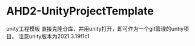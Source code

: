 # AHD2-UnityProjectTemplate
unity工程模板
直接克隆仓库，并用unity打开，即可作为一个git管理的untiy项目。
注意unity版本为2021.3.19f1c1
